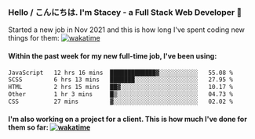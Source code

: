 ### Hello / こんにちは. I'm Stacey - a Full Stack Web Developer 👋

Started a new job in Nov 2021 and this is how long I've spent coding new things for them: [![wakatime](https://wakatime.com/badge/user/86082ce1-bca4-4a02-a7a3-c2242e42ac7a/project/12b01edb-1cc9-44e6-b4ef-181fde524dc6.svg)](https://wakatime.com/badge/user/86082ce1-bca4-4a02-a7a3-c2242e42ac7a/project/12b01edb-1cc9-44e6-b4ef-181fde524dc6)

#### Within the past week for my new full-time job, I've been using:
<!--START_SECTION:waka-->

```txt
JavaScript   12 hrs 16 mins  █████████████▓░░░░░░░░░░░   55.08 %
SCSS         6 hrs 13 mins   ███████░░░░░░░░░░░░░░░░░░   27.95 %
HTML         2 hrs 15 mins   ██▓░░░░░░░░░░░░░░░░░░░░░░   10.17 %
Other        1 hr 3 mins     █▒░░░░░░░░░░░░░░░░░░░░░░░   04.73 %
CSS          27 mins         ▓░░░░░░░░░░░░░░░░░░░░░░░░   02.02 %
```

<!--END_SECTION:waka-->

#### I'm also working on a project for a client. This is how much I've done for them so far: [![wakatime](https://wakatime.com/badge/user/8ee03c5d-7d98-49f4-8d0f-1a6ade1c9e19/project/5bc43805-de54-41d6-a7b7-44e5a8ecc477.svg)](https://wakatime.com/badge/user/8ee03c5d-7d98-49f4-8d0f-1a6ade1c9e19/project/5bc43805-de54-41d6-a7b7-44e5a8ecc477)
